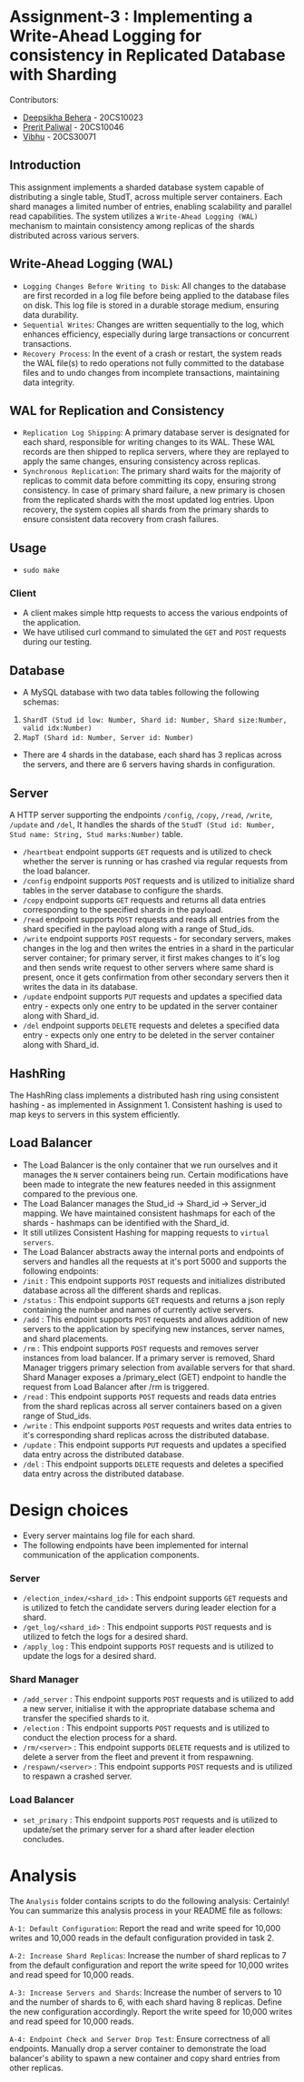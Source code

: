 # Assignment-3 : Implementing a Write-Ahead Logging for consistency in Replicated Database with Sharding

Contributors:
- [Deepsikha Behera](https://github.com/deepsikhabehera) - 20CS10023
- [Prerit Paliwal](https://github.com/preritpaliwal/) - 20CS10046
- [Vibhu](https://github.com/vibhu-yadav) - 20CS30071

## Introduction
This assignment implements a sharded database system capable of distributing a single table, StudT, across multiple server containers. Each shard manages a limited number of entries, enabling scalability and parallel read capabilities. The system utilizes a `Write-Ahead Logging (WAL)` mechanism to maintain consistency among replicas of the shards distributed across various servers.


## Write-Ahead Logging (WAL)
- `Logging Changes Before Writing to Disk`: All changes to the database are first recorded in a log file before being applied to the database files on disk. This log file is stored in a durable storage medium, ensuring data durability.
- `Sequential Writes`: Changes are written sequentially to the log, which enhances efficiency, especially during large transactions or concurrent transactions.
- `Recovery Process`: In the event of a crash or restart, the system reads the WAL file(s) to redo operations not fully committed to the database files and to undo changes from incomplete transactions, maintaining data integrity.

## WAL for Replication and Consistency
- `Replication Log Shipping`: A primary database server is designated for each shard, responsible for writing changes to its WAL. These WAL records are then shipped to replica servers, where they are replayed to apply the same changes, ensuring consistency across replicas.
- `Synchronous Replication`: The primary shard waits for the majority of replicas to commit data before committing its copy, ensuring strong consistency. In case of primary shard failure, a new primary is chosen from the replicated shards with the most updated log entries. Upon recovery, the system copies all shards from the primary shards to ensure consistent data recovery from crash failures.


## Usage
- `sudo make`

### Client
- A client makes simple http requests to access the various endpoints of the application.
- We have utilised curl command to simulated the `GET` and `POST` requests during our testing.

## Database
- A MySQL database with two data tables following the following schemas:
1) `ShardT (Stud id low: Number, Shard id: Number, Shard size:Number, valid idx:Number)`
2) `MapT (Shard id: Number, Server id: Number)`
- There are 4 shards in the database, each shard has 3 replicas across the servers, and there are 6 servers having shards in configuration.

## Server
A HTTP server supporting the endpoints `/config`, `/copy`, `/read`, `/write`, `/update` and `/del`, It handles the shards of the `StudT (Stud id: Number, Stud name: String, Stud marks:Number)` table.
- `/heartbeat` endpoint supports `GET` requests and is utilized to check whether the server is running or has crashed via regular requests from the load balancer.
- `/config` endpoint supports `POST` requests and is utilized to initialize shard tables in the server database to configure the shards.
- `/copy` endpoint supports `GET` requests and returns all data entries corresponding to the specified shards in the payload.
- `/read` endpoint supports `POST` requests and reads all entries from the shard specified in the payload along with a range of Stud_ids.
- `/write` endpoint supports `POST` requests - for secondary servers, makes changes in the log and then writes the entries in a shard in the particular server container; for primary server, it first makes changes to it's log and then sends write request to other servers where same shard is present, once it gets confirmation from other secondary servers then it writes the data in its database.
- `/update` endpoint supports `PUT` requests and updates a specified data entry - expects only one entry to be updated in the server container along with Shard_id.
- `/del` endpoint supports `DELETE` requests and deletes a specified data entry - expects only one entry to be deleted in the server container along with Shard_id.

## HashRing
The HashRing class implements a distributed hash ring using consistent hashing - as implemented in Assignment 1. Consistent hashing is used to map keys to servers in this system efficiently. 

## Load Balancer
- The Load Balancer is the only container that we run ourselves and it manages the `N` server containers being run. Certain modifications have been made to integrate the new features needed in this assignment compared to the previous one.
- The Load Balancer manages the Stud_id -> Shard_id -> Server_id mapping. We have maintained consistent hashmaps for each of the shards - hashmaps can be identified with the Shard_id. 
- It still utilizes Consistent Hashing for mapping requests to `virtual servers`.
- The Load Balancer abstracts away the internal ports and endpoints of servers and handles all the requests at it's port 5000 and supports the following endpoints:
- `/init` : This endpoint supports `POST` requests and initializes distributed database across all the different shards and replicas.
- `/status` : This endpoint supports `GET` requests and returns a json reply containing the number and names of currently active servers.
- `/add` : This endpoint supports `POST` requests and allows addition of new servers to the application by specifying new instances, server names, and shard placements.
- `/rm` : This endpoint supports `POST` requests and removes server instances from load balancer. If a primary server is removed, Shard Manager triggers primary selection from available servers for that shard. Shard Manager exposes a /primary_elect (GET) endpoint to handle the request from Load Balancer after /rm is triggered.
- `/read` : This endpoint supports `POST` requests and reads data entries from the shard replicas across all server containers based on a given range of Stud_ids.
- `/write` : This endpoint supports `POST` requests and writes data entries to it's corresponding shard replicas across the distributed database.
- `/update` : This endpoint supports `PUT` requests and updates a specified data entry across the distributed database.
- `/del` : This endpoint supports `DELETE` requests and deletes a specified data entry across the distributed database.

# Design choices 

- Every server maintains log file for each shard.
- The following endpoints have been implemented for internal communication of the application components.

### Server
- `/election_index/<shard_id>` : This endpoint supports `GET` requests and is utilized to fetch the candidate servers during leader election for a shard.
- `/get_log/<shard_id>` : This endpoint supports `POST` requests and is utilized to fetch the logs for a desired shard. 
- `/apply_log` : This endpoint supports `POST` requests and is utilized to update the logs for a desired shard. 

### Shard Manager
- `/add_server` : This endpoint supports `POST` requests and is utilized to add a new server, initialise it with the appropriate database schema and transfer the specified shards to it.  
- `/election` :  This endpoint supports `POST` requests and is utilized to conduct the election process for a shard.
- `/rm/<server>` : This endpoint supports `DELETE` requests and is utilized to delete a server from the fleet and prevent it from respawning.
- `/respawn/<server>` : This endpoint supports `POST` requests and is utilized to respawn a crashed server. 

### Load Balancer
- `set_primary` : This endpoint supports `POST` requests and is utilized to update/set the primary server for a shard after leader election concludes. 

# Analysis
The `Analysis` folder contains scripts to do the following analysis:
Certainly! You can summarize this analysis process in your README file as follows:

`A-1: Default Configuration`: Report the read and write speed for 10,000 writes and 10,000 reads in the default configuration provided in task 2.

`A-2: Increase Shard Replicas`: Increase the number of shard replicas to 7 from the default configuration and report the write speed for 10,000 writes and read speed for 10,000 reads.

`A-3: Increase Servers and Shards`: Increase the number of servers to 10 and the number of shards to 6, with each shard having 8 replicas. Define the new configuration accordingly. Report the write speed for 10,000 writes and read speed for 10,000 reads.

`A-4: Endpoint Check and Server Drop Test`: Ensure correctness of all endpoints. Manually drop a server container to demonstrate the load balancer's ability to spawn a new container and copy shard entries from other replicas.
